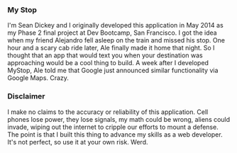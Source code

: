 ### My Stop

I'm Sean Dickey and I originally developed this application in May 2014 as
my Phase 2 final project at Dev Bootcamp, San Francisco. I got the idea when my
friend Alejandro fell asleep on the train and missed his stop. One hour and a
scary cab ride later, Ale finally made it home that night. So I
thought that an app that would text you when your destination was approaching
would be a cool thing to build. A week after I developed MyStop, Ale told me
that Google just announced similar functionality via Google Maps. Crazy.

### Disclaimer

I make no claims to the accuracy or reliability of this application. Cell phones
lose power, they lose signals, my math could be wrong, aliens could invade,
wiping out the internet to cripple our efforts to mount a defense. The point
is that I built this thing to advance my skills as a web developer. It's not
perfect, so use it at your own risk. Werd.
